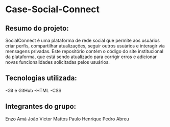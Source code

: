 # Case-Social-Connect
## Resumo do projeto:
SocialConnect é uma plataforma de rede social que permite aos usuários criar perfis, compartilhar atualizações, seguir outros usuários e interagir via mensagens privadas. Este repositório contém o código do site institucional da plataforma, que está sendo atualizado para corrigir erros e adicionar novas funcionalidades solicitadas pelos usuários.
## Tecnologias utilizada:
-Git e GitHub
-HTML
-CSS
## Integrantes do grupo:
Enzo Amá
João Victor Mattos
Paulo Henrique
Pedro Abreu